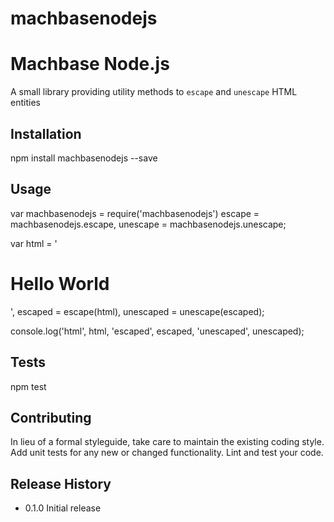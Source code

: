 # machbasenodejs
Machbase Node.js
=========

A small library providing utility methods to `escape` and `unescape` HTML entities

## Installation

  npm install machbasenodejs --save

## Usage

  var machbasenodejs = require('machbasenodejs')
      escape = machbasenodejs.escape,
      unescape = machbasenodejs.unescape;

  var html = '<h1>Hello World</h1>',
      escaped = escape(html),
      unescaped = unescape(escaped);

  console.log('html', html, 'escaped', escaped, 'unescaped', unescaped);

## Tests

  npm test

## Contributing

In lieu of a formal styleguide, take care to maintain the existing coding style.
Add unit tests for any new or changed functionality. Lint and test your code.

## Release History

* 0.1.0 Initial release
